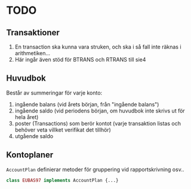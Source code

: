# TODO

## Transaktioner

1. En transaction ska kunna vara struken, och ska i så fall inte räknas i arithmetiken...
1. Här ingår även stöd för BTRANS och RTRANS till sie4

## Huvudbok

Består av summeringar för varje konto:

1. ingående balans (vid årets början, från "ingående balans")
1. ingående saldo (vid periodens början, om huvudbok inte skrivs ut för hela året)
1. poster (Transactions) som berör kontot (varje transaktion listas och behöver veta villket verifikat det tillhör)
1. utgående saldo

## Kontoplaner

`AccountPlan` definierar metoder för gruppering vid rapportskrivning osv..

```php
class EUBAS97 implements AccountPlan {...}
```
